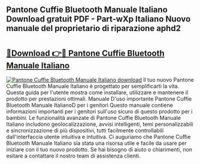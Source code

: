 ## Pantone Cuffie Bluetooth Manuale Italiano Download gratuit PDF - Part-wXp Italiano Nuovo manuale del proprietario di riparazione aphd2

# <h2><a href="http://dfe1tkj.blite.top/?on=Pantone+Cuffie+Bluetooth+Manuale+Italiano">🔗Download 👉🔴 Pantone Cuffie Bluetooth Manuale Italiano</a></h2>

[![Pantone Cuffie Bluetooth Manuale Italiano download](https://i.imgur.com/lujVjoI.png)](http://dfe1tkj.blite.top/?on=Pantone+Cuffie+Bluetooth+Manuale+Italiano)
Il tuo nuovo Pantone Cuffie Bluetooth Manuale Italiano è progettato per semplificarti la vita. Questa guida per l'utente mostra come installare, utilizzare e mantenere il prodotto per prestazioni ottimali. Manuale D'uso importante Pantone Cuffie Bluetooth Manuale ItalianoD per i genitori Questo manuale contiene informazioni importanti per i genitori sull'uso sicuro di questo prodotto per i bambini. Le funzionalità avanzate di Pantone Cuffie Bluetooth Manuale Italiano includono geolocalizzazione, avvisi intelligenti, temi personalizzabili e sincronizzazione di più dispositivi, tutti facilmente controllabili dall'interfaccia utente intuitiva e intuitiva. Ci auguriamo che Pantone Cuffie Bluetooth Manuale Italiano sia stata una risorsa utile e facile da usare per iniziare con il tuo nuovo prodotto. Se hai bisogno di aiuto o chiarimenti, non esitare a contattare il nostro team di assistenza clienti.
